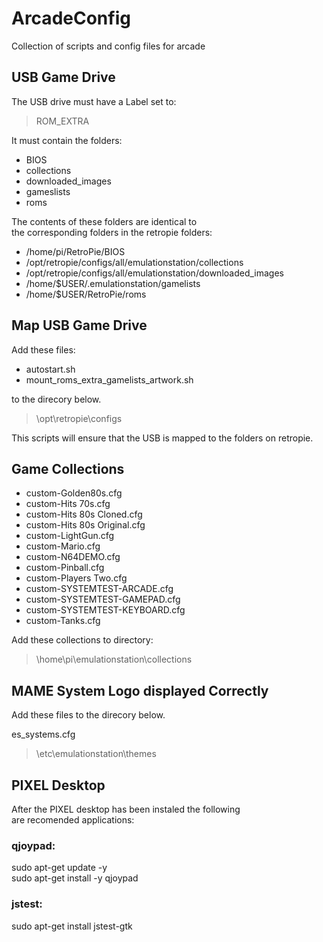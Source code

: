 # ArcadeConfig  

Collection of scripts and config files for arcade  

## USB Game Drive  
The USB drive must have a Label set to:

>  ROM_EXTRA

It must contain the folders:  

- BIOS  
- collections  
- downloaded_images  
- gameslists  
- roms

The contents of these folders are identical to  
the corresponding folders in the retropie folders:  

- /home/pi/RetroPie/BIOS  
- /opt/retropie/configs/all/emulationstation/collections  
- /opt/retropie/configs/all/emulationstation/downloaded_images  
- /home/$USER/.emulationstation/gamelists  
- /home/$USER/RetroPie/roms  

## Map USB Game Drive

Add these files:  

- autostart.sh  
- mount_roms_extra_gamelists_artwork.sh  

 to the direcory below.  

> \opt\retropie\configs

This scripts will ensure that the USB is mapped to the
folders on retropie.

## Game Collections  

 * custom-Golden80s.cfg  
 * custom-Hits 70s.cfg  
 * custom-Hits 80s Cloned.cfg  
 * custom-Hits 80s Original.cfg  
 * custom-LightGun.cfg  
 * custom-Mario.cfg  
 * custom-N64DEMO.cfg  
 * custom-Pinball.cfg  
 * custom-Players Two.cfg  
 * custom-SYSTEMTEST-ARCADE.cfg  
 * custom-SYSTEMTEST-GAMEPAD.cfg  
 * custom-SYSTEMTEST-KEYBOARD.cfg  
 * custom-Tanks.cfg  

Add these collections to directory:  

> \home\pi\emulationstation\collections


## MAME System Logo displayed Correctly

Add these files to the direcory below.

 es_systems.cfg


>  \etc\emulationstation\themes

## PIXEL Desktop

After the PIXEL desktop has been instaled the following  
are recomended applications:  

### qjoypad:
sudo apt-get update -y  
sudo apt-get install -y qjoypad  

### jstest:
sudo apt-get install jstest-gtk  








